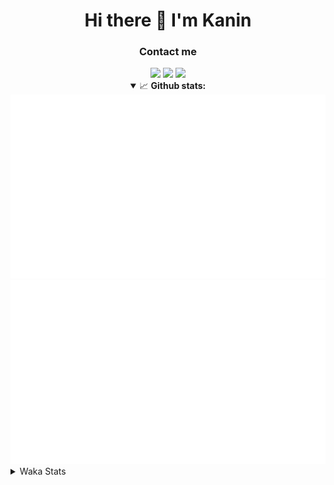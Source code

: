 <div align="center">
 <h1>Hi there 👋 I'm Kanin</h1>
 <h3>Contact me</h3>
 <a href="mailto:im@kanin.dev"><img src="https://img.shields.io/badge/gmail-%23D14836.svg?&style=for-the-badge&logo=gmail&logoColor=white"/></a>
 <a href="https://twitter.com/KaninDev"><img src="https://img.shields.io/badge/twitter-%231DA1F2.svg?&style=for-the-badge&logo=twitter&logoColor=white"/></a>
 <a href="https://www.linkedin.com/in/KaninDev"><img src="https://img.shields.io/badge/linkedin-%230077B5.svg?&style=for-the-badge&logo=linkedin&logoColor=white"/></a>
<details open>
  <summary>📈 <b>Github stats:</b></summary>
  <img src="https://github.com/Kanin/Kanin/blob/master/scripts/GitHubStats/generated/overview.svg"/>
  <img src="https://github.com/Kanin/Kanin/blob/master/scripts/GitHubStats/generated/languages.svg"/>
</details>
</div>

<details>
 <summary>Waka Stats</summary>

<!--START_SECTION:waka-->
![Profile Views](http://img.shields.io/badge/Profile%20Views-5-blue)

![Lines of code](https://img.shields.io/badge/From%20Hello%20World%20I%27ve%20Written-783067%20lines%20of%20code-blue)

**🐱 My Github Data** 

> 🏆 267 Contributions in the Year 2020
 > 
> 📦 4.2 kB Used in Github's Storage 
 > 
> 🚫 Not Opted to Hire
 > 
> 📜 5 Public Repositories
 > 
> 🔑 3 Private Repositories 

**I'm an Early 🐤** 

```text
🌞 Morning    94 commits     ███████░░░░░░░░░░░░░░░░░░   28.48% 
🌆 Daytime    107 commits    ████████░░░░░░░░░░░░░░░░░   32.42% 
🌃 Evening    72 commits     █████░░░░░░░░░░░░░░░░░░░░   21.82% 
🌙 Night      57 commits     ████░░░░░░░░░░░░░░░░░░░░░   17.27%

```
📅 **I'm Most Productive on Sunday** 

```text
Monday       66 commits     █████░░░░░░░░░░░░░░░░░░░░   20.0% 
Tuesday      40 commits     ███░░░░░░░░░░░░░░░░░░░░░░   12.12% 
Wednesday    49 commits     ███░░░░░░░░░░░░░░░░░░░░░░   14.85% 
Thursday     28 commits     ██░░░░░░░░░░░░░░░░░░░░░░░   8.48% 
Friday       31 commits     ██░░░░░░░░░░░░░░░░░░░░░░░   9.39% 
Saturday     47 commits     ███░░░░░░░░░░░░░░░░░░░░░░   14.24% 
Sunday       69 commits     █████░░░░░░░░░░░░░░░░░░░░   20.91%

```


📊 **This Week I Spent My Time On** 

```text
⌚︎ Time Zone: America/New_York

💬 Programming Languages: 
Python                   20 hrs 1 min        ██████████████████████░░░   91.47% 
SCSS                     1 hr 5 mins         █░░░░░░░░░░░░░░░░░░░░░░░░   5.0% 
virtualenv               26 mins             ░░░░░░░░░░░░░░░░░░░░░░░░░   1.99% 
Other                    12 mins             ░░░░░░░░░░░░░░░░░░░░░░░░░   0.92% 
XML                      5 mins              ░░░░░░░░░░░░░░░░░░░░░░░░░   0.45%

🔥 Editors: 
PyCharm                  20 hrs 48 mins      ███████████████████████░░   95.0% 
IntelliJ                 1 hr 5 mins         █░░░░░░░░░░░░░░░░░░░░░░░░   5.0%

🐱‍💻 Projects: 
TomsBot                  14 hrs 31 mins      ████████████████░░░░░░░░░   66.33% 
Naila.py                 6 hrs 16 mins       ███████░░░░░░░░░░░░░░░░░░   28.67% 
Kanin                    1 hr                █░░░░░░░░░░░░░░░░░░░░░░░░   4.62% 
MyDiscordTheme           3 mins              ░░░░░░░░░░░░░░░░░░░░░░░░░   0.29% 
powercord                1 min               ░░░░░░░░░░░░░░░░░░░░░░░░░   0.1%

💻 Operating System: 
Linux                    21 hrs 54 mins      █████████████████████████   100.0%

```

**I Mostly Code in Python** 

```text
Python                   17 repos            ███████████████████░░░░░░   77.27% 
JavaScript               2 repos             ██░░░░░░░░░░░░░░░░░░░░░░░   9.09% 
Kotlin                   1 repos             █░░░░░░░░░░░░░░░░░░░░░░░░   4.55% 
HTML                     1 repos             █░░░░░░░░░░░░░░░░░░░░░░░░   4.55% 
Java                     1 repos             █░░░░░░░░░░░░░░░░░░░░░░░░   4.55%

```


**Timeline**

![Chart not found](https://github.com/Kanin/Kanin/blob/master/charts/bar_graph.png) 


<!--END_SECTION:waka-->
</details>
